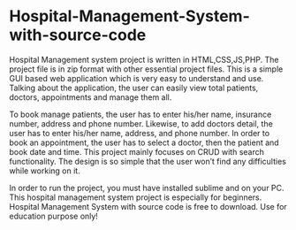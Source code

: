 # Hospital-Management-System-with-source-code
Hospital Management system project is written in HTML,CSS,JS,PHP. The project file is in zip format with other essential project files. This is a simple GUI based web application which is very easy to understand and use. Talking about the application, the user can easily view total patients, doctors, appointments and manage them all.

To book manage patients, the user has to enter his/her name, insurance number, address and phone number. Likewise, to add doctors detail, the user has to enter his/her name, address, and phone number. In order to book an appointment, the user has to select a doctor, then the patient and book date and time. This project mainly focuses on CRUD with search functionality. The design is so simple that the user won’t find any difficulties while working on it.

In order to run the project, you must have installed sublime and on your PC. This hospital management system project is especially for beginners. Hospital Management System with source code is free to download. Use for education purpose only!
